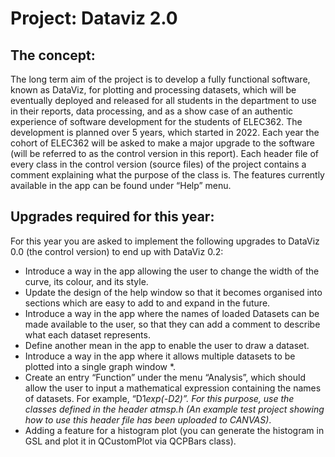# Project: Dataviz 2.0

## The concept:

The long term aim of the project is to develop a fully functional software, known as DataViz, for
plotting and processing datasets, which will be eventually deployed and released for all students in
the department to use in their reports, data processing, and as a show case of an authentic
experience of software development for the students of ELEC362. The development is planned over
5 years, which started in 2022. Each year the cohort of ELEC362 will be asked to make a major
upgrade to the software (will be referred to as the control version in this report).
Each header file of every class in the control version (source files) of the project contains a comment
explaining what the purpose of the class is. The features currently available in the app can be found
under “Help” menu.

## Upgrades required for this year:

For this year you are asked to implement the following upgrades to DataViz 0.0 (the control version)
to end up with DataViz 0.2:
- Introduce a way in the app allowing the user to change the width of the curve, its colour, and
its style.
- Update the design of the help window so that it becomes organised into sections which are
easy to add to and expand in the future.
- Introduce a way in the app where the names of loaded Datasets can be made available to the
user, so that they can add a comment to describe what each dataset represents.
- Define another mean in the app to enable the user to draw a dataset.
- Introduce a way in the app where it allows multiple datasets to be plotted into a single
graph window *.
- Create an entry “Function” under the menu “Analysis”, which should allow the user to input
a mathematical expression containing the names of datasets. For example, “D1*exp(-D2)”.
For this purpose, use the classes defined in the header atmsp.h (An example test project
showing how to use this header file has been uploaded to CANVAS)*.
- Adding a feature for a histogram plot (you can generate the histogram in GSL and plot it in
QCustomPlot via QCPBars class).
